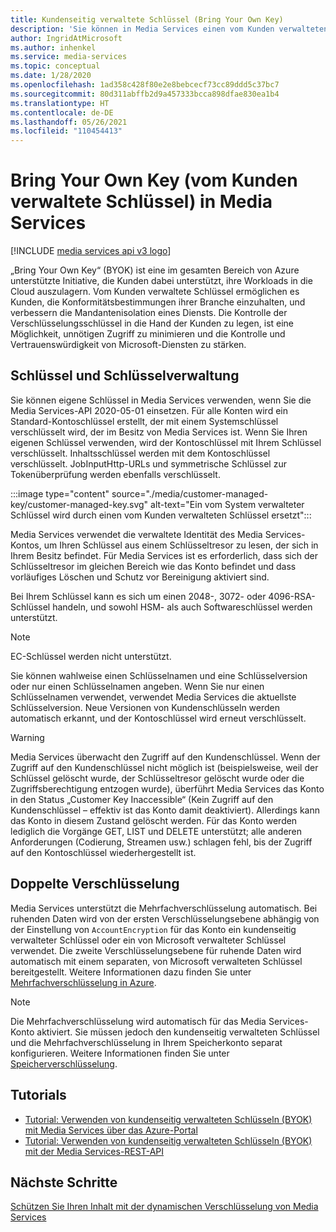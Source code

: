 ```yaml
---
title: Kundenseitig verwaltete Schlüssel (Bring Your Own Key)
description: 'Sie können in Media Services einen vom Kunden verwalteten Schlüssel (also: „Bring Your Own Key“) verwenden.'
author: IngridAtMicrosoft
ms.author: inhenkel
ms.service: media-services
ms.topic: conceptual
ms.date: 1/28/2020
ms.openlocfilehash: 1ad358c428f80e2e8bebcecf73cc89ddd5c37bc7
ms.sourcegitcommit: 80d311abffb2d9a457333bcca898dfae830ea1b4
ms.translationtype: HT
ms.contentlocale: de-DE
ms.lasthandoff: 05/26/2021
ms.locfileid: "110454413"
---
```

# <a name="bring-your-own-key-customer-managed-keys-with-media-services"></a>Bring Your Own Key (vom Kunden verwaltete Schlüssel) in Media Services

[!INCLUDE [media services api v3 logo](./includes/v3-hr.md)]

„Bring Your Own Key“ (BYOK) ist eine im gesamten Bereich von Azure unterstützte Initiative, die Kunden dabei unterstützt, ihre Workloads in die Cloud auszulagern. Vom Kunden verwaltete Schlüssel ermöglichen es Kunden, die Konformitätsbestimmungen ihrer Branche einzuhalten, und verbessern die Mandantenisolation eines Diensts. Die Kontrolle der Verschlüsselungsschlüssel in die Hand der Kunden zu legen, ist eine Möglichkeit, unnötigen Zugriff zu minimieren und die Kontrolle und Vertrauenswürdigkeit von Microsoft-Diensten zu stärken.

## <a name="keys-and-key-management"></a>Schlüssel und Schlüsselverwaltung

Sie können eigene Schlüssel in Media Services verwenden, wenn Sie die Media Services-API 2020-05-01 einsetzen. Für alle Konten wird ein Standard-Kontoschlüssel erstellt, der mit einem Systemschlüssel verschlüsselt wird, der im Besitz von Media Services ist. Wenn Sie Ihren eigenen Schlüssel verwenden, wird der Kontoschlüssel mit Ihrem Schlüssel verschlüsselt. Inhaltsschlüssel werden mit dem Kontoschlüssel verschlüsselt. JobInputHttp-URLs und symmetrische Schlüssel zur Tokenüberprüfung werden ebenfalls verschlüsselt.

:::image type="content" source="./media/customer-managed-key/customer-managed-key.svg" alt-text="Ein vom System verwalteter Schlüssel wird durch einen vom Kunden verwalteten Schlüssel ersetzt":::

Media Services verwendet die verwaltete Identität des Media Services-Kontos, um Ihren Schlüssel aus einem Schlüsseltresor zu lesen, der sich in Ihrem Besitz befindet. Für Media Services ist es erforderlich, dass sich der Schlüsseltresor im gleichen Bereich wie das Konto befindet und dass vorläufiges Löschen und Schutz vor Bereinigung aktiviert sind.

Bei Ihrem Schlüssel kann es sich um einen 2048-, 3072- oder 4096-RSA-Schlüssel handeln, und sowohl HSM- als auch Softwareschlüssel werden unterstützt.

> [!NOTE]
> EC-Schlüssel werden nicht unterstützt.

Sie können wahlweise einen Schlüsselnamen und eine Schlüsselversion oder nur einen Schlüsselnamen angeben. Wenn Sie nur einen Schlüsselnamen verwendet, verwendet Media Services die aktuellste Schlüsselversion. Neue Versionen von Kundenschlüsseln werden automatisch erkannt, und der Kontoschlüssel wird erneut verschlüsselt.

> [!WARNING]
> Media Services überwacht den Zugriff auf den Kundenschlüssel. Wenn der Zugriff auf den Kundenschlüssel nicht möglich ist (beispielsweise, weil der Schlüssel gelöscht wurde, der Schlüsseltresor gelöscht wurde oder die Zugriffsberechtigung entzogen wurde), überführt Media Services das Konto in den Status „Customer Key Inaccessible“ (Kein Zugriff auf den Kundenschlüssel – effektiv ist das Konto damit deaktiviert). Allerdings kann das Konto in diesem Zustand gelöscht werden. Für das Konto werden lediglich die Vorgänge GET, LIST und DELETE unterstützt; alle anderen Anforderungen (Codierung, Streamen usw.) schlagen fehl, bis der Zugriff auf den Kontoschlüssel wiederhergestellt ist.

## <a name="double-encryption"></a>Doppelte Verschlüsselung

Media Services unterstützt die Mehrfachverschlüsselung automatisch. Bei ruhenden Daten wird von der ersten Verschlüsselungsebene abhängig von der Einstellung von `AccountEncryption` für das Konto ein kundenseitig verwalteter Schlüssel oder ein von Microsoft verwalteter Schlüssel verwendet.  Die zweite Verschlüsselungsebene für ruhende Daten wird automatisch mit einem separaten, von Microsoft verwalteten Schlüssel bereitgestellt. Weitere Informationen dazu finden Sie unter [Mehrfachverschlüsselung in Azure](../../security/fundamentals/double-encryption.md).

> [!NOTE]
> Die Mehrfachverschlüsselung wird automatisch für das Media Services-Konto aktiviert. Sie müssen jedoch den kundenseitig verwalteten Schlüssel und die Mehrfachverschlüsselung in Ihrem Speicherkonto separat konfigurieren. Weitere Informationen finden Sie unter [Speicherverschlüsselung](../../storage/common/storage-service-encryption.md).

## <a name="tutorials"></a>Tutorials

- [Tutorial: Verwenden von kundenseitig verwalteten Schlüsseln (BYOK) mit Media Services über das Azure-Portal](security-customer-managed-keys-portal-tutorial.md)
- [Tutorial: Verwenden von kundenseitig verwalteten Schlüsseln (BYOK) mit der Media Services-REST-API](security-customer-managed-keys-rest-postman-tutorial.md)

## <a name="next-steps"></a>Nächste Schritte

[Schützen Sie Ihren Inhalt mit der dynamischen Verschlüsselung von Media Services](drm-content-protection-concept.md)
